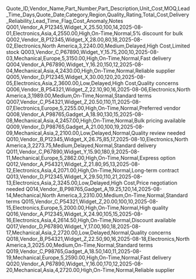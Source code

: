 Quote_ID,Vendor_Name,Part_Number,Part_Description,Unit_Cost,MOQ,Lead_Time_Days,Quote_Date,Category,Region,Quality_Rating,Total_Cost,Delivery_Reliability,Lead_Time_Flag,Cost_Anomaly,Notes
Q001,Vendor_A,P12345,Widget_X,25.50,100,14,2025-08-01,Electronics,Asia,4,2550.00,High,On-Time,Normal,5% discount for bulk
Q002,Vendor_B,P12345,Widget_X,28.00,80,18,2025-08-02,Electronics,North America,3,2240.00,Medium,Delayed,High Cost,Limited stock
Q003,Vendor_C,P67890,Widget_Y,15.75,200,10,2025-08-03,Mechanical,Europe,5,3150.00,High,On-Time,Normal,Fast delivery
Q004,Vendor_A,P67890,Widget_Y,16.20,150,12,2025-08-04,Mechanical,Asia,4,2430.00,High,On-Time,Normal,Reliable supplier
Q005,Vendor_D,P12345,Widget_X,30.00,120,20,2025-08-05,Electronics,Asia,2,3600.00,Low,Delayed,High Cost,Quality concerns
Q006,Vendor_B,P54321,Widget_Z,22.10,90,16,2025-08-06,Electronics,North America,3,1989.00,Medium,On-Time,Normal,Standard terms
Q007,Vendor_C,P54321,Widget_Z,20.50,110,11,2025-08-07,Electronics,Europe,5,2255.00,High,On-Time,Normal,Preferred vendor
Q008,Vendor_A,P98765,Gadget_A,18.90,130,15,2025-08-08,Mechanical,Asia,4,2457.00,High,On-Time,Normal,Bulk pricing available
Q009,Vendor_D,P98765,Gadget_A,21.00,100,19,2025-08-09,Mechanical,Asia,2,2100.00,Low,Delayed,Normal,Quality review needed
Q010,Vendor_B,P12345,Widget_X,26.75,85,17,2025-08-10,Electronics,North America,3,2273.75,Medium,Delayed,Normal,Standard delivery
Q011,Vendor_C,P67890,Widget_Y,15.90,180,9,2025-08-11,Mechanical,Europe,5,2862.00,High,On-Time,Normal,Express option
Q012,Vendor_A,P54321,Widget_Z,21.80,95,13,2025-08-12,Electronics,Asia,4,2071.00,High,On-Time,Normal,Long-term contract
Q013,Vendor_D,P12345,Widget_X,29.50,110,21,2025-08-13,Electronics,Asia,2,3245.00,Low,Delayed,High Cost,Price negotiation needed
Q014,Vendor_B,P98765,Gadget_A,19.25,120,14,2025-08-14,Mechanical,North America,3,2310.00,Medium,On-Time,Normal,Standard terms
Q015,Vendor_C,P54321,Widget_Z,20.00,100,10,2025-08-15,Electronics,Europe,5,2000.00,High,On-Time,Normal,High quality
Q016,Vendor_A,P12345,Widget_X,24.90,105,15,2025-08-16,Electronics,Asia,4,2614.50,High,On-Time,Normal,Discount available
Q017,Vendor_D,P67890,Widget_Y,17.00,160,18,2025-08-17,Mechanical,Asia,2,2720.00,Low,Delayed,Normal,Quality concerns
Q018,Vendor_B,P54321,Widget_Z,22.50,90,16,2025-08-18,Electronics,North America,3,2025.00,Medium,On-Time,Normal,Standard terms
Q019,Vendor_C,P98765,Gadget_A,18.50,140,11,2025-08-19,Mechanical,Europe,5,2590.00,High,On-Time,Normal,Fast delivery
Q020,Vendor_A,P67890,Widget_Y,16.00,170,12,2025-08-20,Mechanical,Asia,4,2720.00,High,On-Time,Normal,Reliable supplier